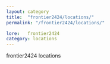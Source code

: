 ```yaml
---
layout: category
title:  "frontier2424/locations/"
permalink: "/frontier2424/locations/"

lore:	frontier2424
category: locations
---
```

frontier2424 locations